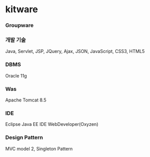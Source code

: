 # kitware
### Groupware

### 개발 기술
Java, Servlet, JSP, JQuery, Ajax, JSON, JavaScript, CSS3, HTML5

### DBMS
Oracle 11g

### Was
Apache Tomcat 8.5

### IDE
Eclipse Java EE IDE WebDeveloper(Oxyzen)

### Design Pattern
MVC model 2, Singleton Pattern
